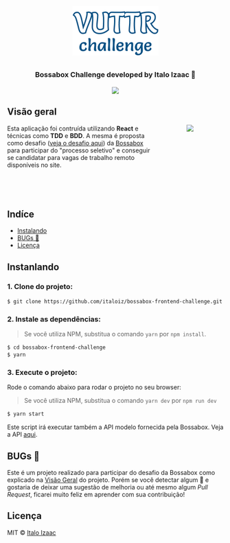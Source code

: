 <h1 align="center">

![](assets/vuttr-challenge.png)

</h1>

<h3 align="center">
  Bossabox Challenge developed by Italo Izaac 🤘
</h3>

<div align="center">

<img src="assets/screenshot.gif" align="center">

</div>

## Visão geral

<img src="https://media.giphy.com/media/nXxOjZrbnbRxS/giphy.gif" align="right" hspace="70" height="200">

Esta aplicação foi contruída utilizando **React** e técnicas como **TDD** e **BDD**. A mesma é proposta como desafio ([veja o desafio aqui](https://www.notion.so/Front-end-c12adcdbe7a1425dbfbcd5a397b4ff10)) da [Bossabox](https://bossabox.com) para participar do "processo seletivo" e conseguir se candidatar para vagas de trabalho remoto disponíveis no site.

<br /><br /><br />

## Indíce

- [Instalando](#instalando)
- [BUGs 🐛](#bugs-)
- [Licença](#licença)

## Instanlando

### 1. Clone do projeto:

```bash
$ git clone https://github.com/italoiz/bossabox-frontend-challenge.git
```

### 2. Instale as dependências:

> Se você utiliza NPM, substitua o comando `yarn` por `npm install`.

```bash
$ cd bossabox-frontend-challenge
$ yarn
```

### 3. Execute o projeto:

Rode o comando abaixo para rodar o projeto no seu browser:

> Se você utiliza NPM, substitua o comando `yarn dev` por `npm run dev`

```bash
$ yarn start
```

Este script irá executar também a API modelo fornecida pela Bossabox. Veja a API
[aqui](https://gitlab.com/bossabox/challenge-fake-api/tree/master).

## BUGs 🐛

Este é um projeto realizado para participar do desafio da Bossabox como explicado na [Visão Geral](#visao-geral) do projeto. Porém se você detectar algum 🐛 e gostaria de deixar uma sugestão de melhoria ou até mesmo algum _Pull Request_, ficarei muito feliz em aprender com sua contribuição!

## Licença

MIT © [Italo Izaac](https://italoiz.github.io)
